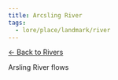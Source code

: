 ```yaml
---
title: Arcsling River
tags:
  - lore/place/landmark/river
---
```


[<- Back to Rivers](./index.md)

Arsling River flows 